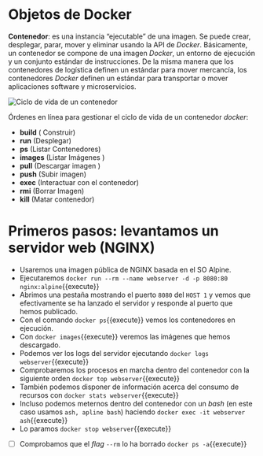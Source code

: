 
# Objetos de Docker

**Contenedor**: es una instancia “ejecutable” de una imagen. Se puede crear, desplegar, parar, mover y eliminar usando la API de _Docker_. Básicamente, un contenedor se compone de una imagen _Docker_, un entorno de ejecución y un conjunto estándar de instrucciones. De la misma manera que los contenedores de logística definen un estándar para mover mercancía, los contenedores _Docker_ definen un estándar para transportar o mover aplicaciones software y microservicios.

![Ciclo de vida de un contenedor](https://cdn-images-1.medium.com/max/1129/1*vca4e-SjpzSL5H401p4LCg.png)

Órdenes en línea para gestionar el ciclo de vida de un contenedor _docker_:
- **build** ( Construir)
- **run**  (Desplegar)
- **ps**  (Listar  Contenedores)
- **images** (Listar Imágenes )
- **pull** (Descargar imagen )
- **push** (Subir imagen)
- **exec** (Interactuar con el contenedor)
- **rmi** (Borrar Imagen)
- **kill** (Matar contenedor)

# Primeros pasos: levantamos un servidor web (NGINX)
- Usaremos una imagen pública de NGINX basada en el SO Alpine.
- Ejecutaremos `docker run --rm --name webserver -d -p 8080:80 nginx:alpine`{{execute}}
- Abrimos una pestaña mostrando el puerto ``8080`` del ``HOST 1`` y vemos que efectivamente se ha lanzado el servidor y responde al puerto que hemos publicado.
- Con el comando `docker ps`{{execute}} vemos los contenedores en ejecución.
- Con `docker images`{{execute}} veremos las imágenes que hemos descargado.
- Podemos ver los logs del servidor ejecutando `docker logs webserver`{{execute}}
- Comprobaremos los procesos en marcha dentro del contenedor con la siguiente orden `docker top webserver`{{execute}}
- También podemos disponer de información acerca del consumo de recursos con `docker stats webserver`{{execute}}
- Incluso podemos meternos dentro del contenedor con un _bash_ (en este caso usamos ``ash, apline bash``) haciendo `docker exec -it webserver ash`{{execute}}
- Lo paramos `docker stop webserver`{{execute}}
- [ ] Comprobamos que el _flag_ ``--rm`` lo ha borrado `docker ps -a`{{execute}}
